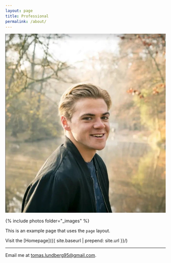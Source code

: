 ```yaml
---
layout: page
title: Professional
permalink: /about/
---
```

![alt text](_images/me.jpg "Title")

{% include photos folder="_images" %}

This is an example page that uses the `page` layout.

Visit the [Homepage]({{ site.baseurl | prepend: site.url }}/) 

---

Email me at [tomas.lundberg95@gmail.com](mailto:tomas.lundberg95@gmail.com).